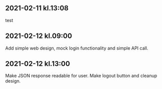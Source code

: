 ## 2021-02-11 kl.13:08
test

## 2021-02-12 kl.09:00
Add simple web design, mock login functionality and simple API call.

## 2021-02-12 kl.13:00
Make JSON response readable for user. Make logout button and cleanup design.
